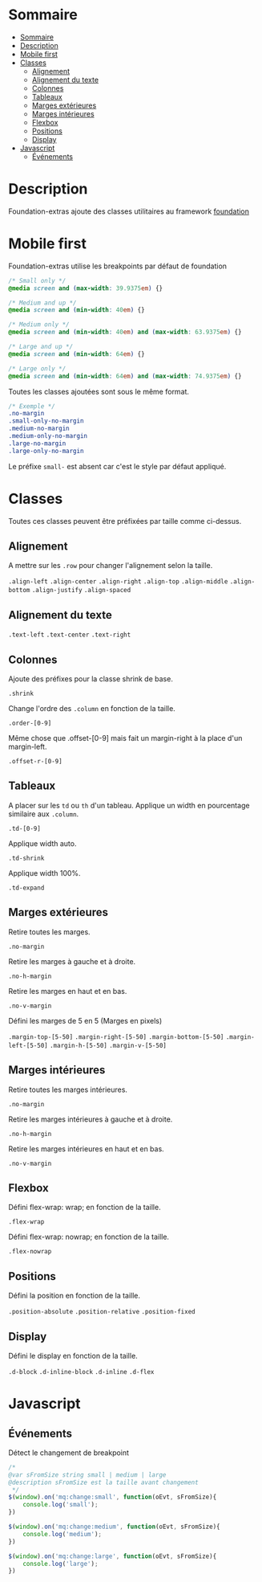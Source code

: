 Sommaire                                                     
=================                                                        

   * [Sommaire](#sommaire)
   * [Description](#description)
   * [Mobile first](#mobile-first)
   * [Classes](#classes)
      * [Alignement](#alignement)
      * [Alignement du texte](#alignement-du-texte)
      * [Colonnes](#colonnes)
      * [Tableaux](#tableaux)
      * [Marges extérieures](#marges-extérieures)
      * [Marges intérieures](#marges-intérieures)
      * [Flexbox](#flexbox)
      * [Positions](#positions)
      * [Display](#display)
   * [Javascript](#javascript)
      * [Événements](#événements)                                                                          

# Description

Foundation-extras ajoute des classes utilitaires au framework [foundation](https://foundation.zurb.com)

# Mobile first

Foundation-extras utilise les breakpoints par défaut de foundation

```css
/* Small only */
@media screen and (max-width: 39.9375em) {}

/* Medium and up */
@media screen and (min-width: 40em) {}

/* Medium only */
@media screen and (min-width: 40em) and (max-width: 63.9375em) {}

/* Large and up */
@media screen and (min-width: 64em) {}

/* Large only */
@media screen and (min-width: 64em) and (max-width: 74.9375em) {}
```

Toutes les classes ajoutées sont sous le même format.

```css
/* Exemple */
.no-margin
.small-only-no-margin
.medium-no-margin
.medium-only-no-margin
.large-no-margin
.large-only-no-margin
```

Le préfixe `small-` est absent car c'est le style par défaut appliqué.

# Classes

Toutes ces classes peuvent être préfixées par taille comme ci-dessus.

## Alignement

A mettre sur les `.row` pour changer l'alignement selon la taille.

`.align-left`
`.align-center`
`.align-right`
`.align-top`
`.align-middle`
`.align-bottom`
`.align-justify`
`.align-spaced`

## Alignement du texte

`.text-left`
`.text-center`
`.text-right`

## Colonnes
Ajoute des préfixes pour la classe shrink de base.

`.shrink`

Change l'ordre des `.column` en fonction de la taille.

`.order-[0-9]`

Même chose que .offset-[0-9] mais fait un margin-right à la place d'un margin-left.

`.offset-r-[0-9]`

## Tableaux

A placer sur les `td` ou `th` d'un tableau. Applique un width en pourcentage similaire aux `.column`.

`.td-[0-9]`

Applique width auto.

`.td-shrink`

Applique width 100%.

`.td-expand`

## Marges extérieures

Retire toutes les marges.

`.no-margin`

Retire les marges à gauche et à droite.

`.no-h-margin`

Retire les marges en haut et en bas.

`.no-v-margin`

Défini les marges de 5 en 5 (Marges en pixels)

`.margin-top-[5-50]`
`.margin-right-[5-50]`
`.margin-bottom-[5-50]`
`.margin-left-[5-50]`
`.margin-h-[5-50]`
`.margin-v-[5-50]`

## Marges intérieures

Retire toutes les marges intérieures.

`.no-margin`

Retire les marges intérieures à gauche et à droite.

`.no-h-margin`

Retire les marges intérieures en haut et en bas.

`.no-v-margin`

## Flexbox

Défini flex-wrap: wrap; en fonction de la taille.

`.flex-wrap`

Défini flex-wrap: nowrap; en fonction de la taille.

`.flex-nowrap`

## Positions

Défini la position en fonction de la taille.

`.position-absolute`
`.position-relative`
`.position-fixed`

## Display

Défini le display en fonction de la taille.

`.d-block`
`.d-inline-block`
`.d-inline`
`.d-flex`

# Javascript

## Événements

Détect le changement de breakpoint
```js
/*
@var sFromSize string small | medium | large 
@description sFromSize est la taille avant changement
 */
$(window).on('mq:change:small', function(oEvt, sFromSize){
    console.log('small');
})

$(window).on('mq:change:medium', function(oEvt, sFromSize){
    console.log('medium');
})

$(window).on('mq:change:large', function(oEvt, sFromSize){
    console.log('large');
})
```